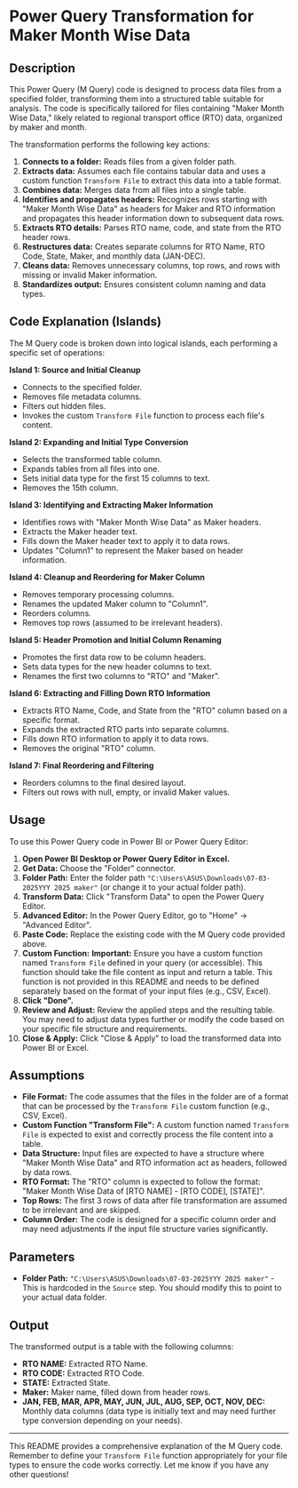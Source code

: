 # Power Query Transformation for Maker Month Wise Data

## Description

This Power Query (M Query) code is designed to process data files from a specified folder, transforming them into a structured table suitable for analysis. The code is specifically tailored for files containing "Maker Month Wise Data," likely related to regional transport office (RTO) data, organized by maker and month.

The transformation performs the following key actions:

1. **Connects to a folder:** Reads files from a given folder path.
2. **Extracts data:**  Assumes each file contains tabular data and uses a custom function `Transform File` to extract this data into a table format.
3. **Combines data:** Merges data from all files into a single table.
4. **Identifies and propagates headers:** Recognizes rows starting with "Maker Month Wise Data" as headers for Maker and RTO information and propagates this header information down to subsequent data rows.
5. **Extracts RTO details:** Parses RTO name, code, and state from the RTO header rows.
6. **Restructures data:** Creates separate columns for RTO Name, RTO Code, State, Maker, and monthly data (JAN-DEC).
7. **Cleans data:** Removes unnecessary columns, top rows, and rows with missing or invalid Maker information.
8. **Standardizes output:** Ensures consistent column naming and data types.

## Code Explanation (Islands)

The M Query code is broken down into logical islands, each performing a specific set of operations:

**Island 1: Source and Initial Cleanup**
- Connects to the specified folder.
- Removes file metadata columns.
- Filters out hidden files.
- Invokes the custom `Transform File` function to process each file's content.

**Island 2: Expanding and Initial Type Conversion**
- Selects the transformed table column.
- Expands tables from all files into one.
- Sets initial data type for the first 15 columns to text.
- Removes the 15th column.

**Island 3: Identifying and Extracting Maker Information**
- Identifies rows with "Maker Month Wise Data" as Maker headers.
- Extracts the Maker header text.
- Fills down the Maker header text to apply it to data rows.
- Updates "Column1" to represent the Maker based on header information.

**Island 4: Cleanup and Reordering for Maker Column**
- Removes temporary processing columns.
- Renames the updated Maker column to "Column1".
- Reorders columns.
- Removes top rows (assumed to be irrelevant headers).

**Island 5: Header Promotion and Initial Column Renaming**
- Promotes the first data row to be column headers.
- Sets data types for the new header columns to text.
- Renames the first two columns to "RTO" and "Maker".

**Island 6: Extracting and Filling Down RTO Information**
- Extracts RTO Name, Code, and State from the "RTO" column based on a specific format.
- Expands the extracted RTO parts into separate columns.
- Fills down RTO information to apply it to data rows.
- Removes the original "RTO" column.

**Island 7: Final Reordering and Filtering**
- Reorders columns to the final desired layout.
- Filters out rows with null, empty, or invalid Maker values.

## Usage

To use this Power Query code in Power BI or Power Query Editor:

1. **Open Power BI Desktop or Power Query Editor in Excel.**
2. **Get Data:** Choose the "Folder" connector.
3. **Folder Path:** Enter the folder path `"C:\Users\ASUS\Downloads\07-03-2025YYY 2025 maker"` (or change it to your actual folder path).
4. **Transform Data:** Click "Transform Data" to open the Power Query Editor.
5. **Advanced Editor:** In the Power Query Editor, go to "Home" -> "Advanced Editor".
6. **Paste Code:** Replace the existing code with the M Query code provided above.
7. **Custom Function:** **Important:** Ensure you have a custom function named `Transform File` defined in your query (or accessible). This function should take the file content as input and return a table. This function is not provided in this README and needs to be defined separately based on the format of your input files (e.g., CSV, Excel).
8. **Click "Done".**
9. **Review and Adjust:** Review the applied steps and the resulting table. You may need to adjust data types further or modify the code based on your specific file structure and requirements.
10. **Close & Apply:** Click "Close & Apply" to load the transformed data into Power BI or Excel.

## Assumptions

- **File Format:** The code assumes that the files in the folder are of a format that can be processed by the `Transform File` custom function (e.g., CSV, Excel).
- **Custom Function "Transform File":**  A custom function named `Transform File` is expected to exist and correctly process the file content into a table.
- **Data Structure:** Input files are expected to have a structure where "Maker Month Wise Data" and RTO information act as headers, followed by data rows.
- **RTO Format:** The "RTO" column is expected to follow the format: "Maker Month Wise Data of [RTO NAME] - [RTO CODE], [STATE]".
- **Top Rows:** The first 3 rows of data after file transformation are assumed to be irrelevant and are skipped.
- **Column Order:** The code is designed for a specific column order and may need adjustments if the input file structure varies significantly.

## Parameters

- **Folder Path:** `"C:\Users\ASUS\Downloads\07-03-2025YYY 2025 maker"` - This is hardcoded in the `Source` step. You should modify this to point to your actual data folder.

## Output

The transformed output is a table with the following columns:

- **RTO NAME:** Extracted RTO Name.
- **RTO CODE:** Extracted RTO Code.
- **STATE:** Extracted State.
- **Maker:** Maker name, filled down from header rows.
- **JAN, FEB, MAR, APR, MAY, JUN, JUL, AUG, SEP, OCT, NOV, DEC:** Monthly data columns (data type is initially text and may need further type conversion depending on your needs).

---

This README provides a comprehensive explanation of the M Query code. Remember to define your `Transform File` function appropriately for your file types to ensure the code works correctly. Let me know if you have any other questions!
